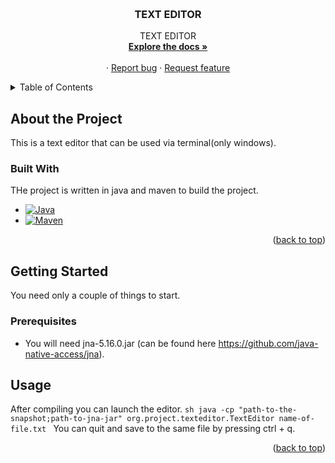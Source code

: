 <a name="readme-top"></a>


<!-- PROJECT LOGO -->
<br />
<div align="center">
 
  <h3 align="center">TEXT EDITOR</h3>
  <p align="center">
    TEXT EDITOR
    <br />
    <a href="https://github.com/DoublEffe/TextEditor"><strong>Explore the docs »</strong></a>
    <br />
    <br />
    ·
    <a href="https://github.com/DoublEffe/TextEditor/issues">Report bug</a>
    ·
    <a href="https://github.com/DoublEffe/TextEditor/issues">Request feature</a>
  </p>
</div>

<!-- TABLE OF CONTENTS -->
<details>
  <summary>Table of Contents</summary>
  <ol>
    <li>
      <a href="#about-the-project">About the Project</a>
      <ul>
        <li><a href="#built-with">Built With</a></li>
      </ul>
    </li>
    <li>
      <a href="#getting-started">Getting Started</a>
      <ul>
        <li><a href="#prerequisites">Prerequisites</a></li>
      </ul>
    </li>
    <li>
      <a href="#usage">Usage</a>
    </li>
  </ol>
</details>


## About the Project

This is a text editor that can be used via terminal(only windows).

### Built With

THe project is written in java and maven to build the project.

* [![Java][java badge]][java]
* [![Maven][maven badge]][maven]

<p align="right">(<a href="#readme-top">back to top</a>)</p>

## Getting Started

You need only a couple of things to start.

### Prerequisites

* You will need jna-5.16.0.jar (can be found here https://github.com/java-native-access/jna).

## Usage

After compiling you can launch the editor.
    ```sh
    java -cp "path-to-the-snapshot;path-to-jna-jar" org.project.texteditor.TextEditor name-of-file.txt
    ```
You can quit and save to the same file by pressing ctrl + q.
<p align="right">(<a href="#readme-top">back to top</a>)</p>



<!-- MARKDOWN LINKS & IMAGES -->
[java]: https://www.java.com/  
[java badge]: https://img.shields.io/badge/JAVA%20-DD0031?style=for-the-badge&logo=Java&logoColor=white&logoSize=auto
[maven]: https://maven.apache.org/  
[maven badge]: https://img.shields.io/badge/APACHE%20MAVEN%20-DD0031?style=for-the-badge&logo=ApacheMaven&logoColor=white&logoSize=auto